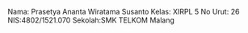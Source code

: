 Nama: Prasetya Ananta Wiratama Susanto 
Kelas: XIRPL 5 
No Urut: 26 
NIS:4802/1521.070 
Sekolah:SMK TELKOM Malang
